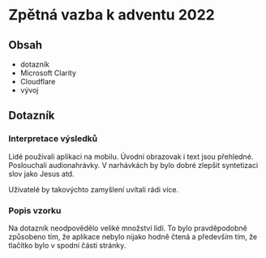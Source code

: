 # Zpětná vazba k adventu 2022

## Obsah

- dotazník
- Microsoft Clarity
- Cloudflare
- vývoj

## Dotazník

### Interpretace výsledků

Lidé používali aplikaci na mobilu. Úvodní obrazovak i text jsou přehledné. Poslouchali audionahrávky. V narhávkách by bylo dobré zlepšit syntetizaci slov jako Jesus atd.

Uživatelé by takovýchto zamyšlení uvítali rádi více.

### Popis vzorku

Na dotazník neodpovědělo veliké množství lidí. To bylo pravděpodobně způsobeno tím, že aplikace nebylo nijako hodně čtená a především tím, že tlačítko bylo v spodní části stránky. 